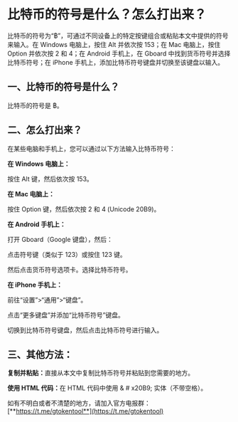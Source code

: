 # 比特币的符号是什么？怎么打出来？

比特币的符号为“฿”，可通过不同设备上的特定按键组合或粘贴本文中提供的符号来输入。在 Windows 电脑上，按住 Alt 并依次按 153；在 Mac 电脑上，按住 Option 并依次按 2 和 4；在 Android 手机上，在 Gboard 中找到货币符号并选择比特币符号；在 iPhone 手机上，添加比特币符号键盘并切换至该键盘以输入。

## 一、比特币的符号是什么？

比特币的符号是 ฿。

## 二、怎么打出来？

在某些电脑和手机上，您可以通过以下方法输入比特币符号：

**在 Windows 电脑上：**

按住 Alt 键，然后依次按 153。

**在 Mac 电脑上：**

按住 Option 键，然后依次按 2 和 4 (Unicode 20B9)。

**在 Android 手机上：**

打开 Gboard（Google 键盘），然后：

点击符号键（类似于 123）或按住 123 键。

然后点击货币符号选项卡。选择比特币符号。

**在 iPhone 手机上：**

前往“设置”>“通用”>“键盘”。

点击“更多键盘”并添加“比特币符号”键盘。

切换到比特币符号键盘，然后点击比特币符号进行输入。

## 三、其他方法：

**复制并粘贴：**&#x76F4;接从本文中复制比特币符号并粘贴到您需要的地方。

**使用 HTML 代码：**&#x5728; HTML 代码中使用 & # x20B9; 实体（不带空格）。

如有不明白或者不清楚的地方，请加入官方电报群：[**https://t.me/gtokentool**](https://t.me/gtokentool)
